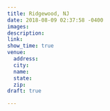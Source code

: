 ```yaml
---
title: Ridgewood, NJ
date: 2018-08-09 02:37:58 -0400
images: 
description: 
link: 
show_time: true
venue:
  address: 
  city: 
  name: 
  state: 
  zip: 
draft: true

---
```


